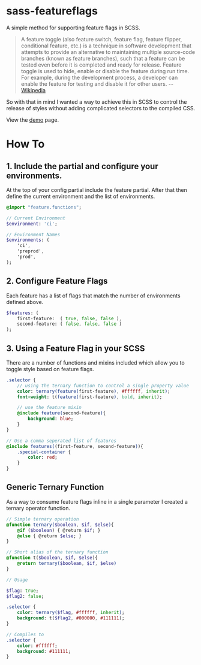 # sass-featureflags
A simple method for supporting feature flags in SCSS.

> A feature toggle (also feature switch, feature flag, feature flipper, conditional feature, etc.) is a technique in software development that attempts to provide an alternative to maintaining multiple source-code branches (known as feature branches), such that a feature can be tested even before it is completed and ready for release. Feature toggle is used to hide, enable or disable the feature during run time. For example, during the development process, a developer can enable the feature for testing and disable it for other users.
-- [Wikipedia](https://en.wikipedia.org/wiki/Feature_toggle)

So with that in mind I wanted a way to achieve this in SCSS to control the release of styles without adding complicated selectors to the compiled CSS.

View the [demo](https://jmckennay.github.io/scss-featureflags/) page.

# How To

## 1. Include the partial and configure your environments.
At the top of your config partial include the feature partial. After that then define the current environment and the list of environments.
``` SASS
@import "feature.functions";

// Current Environment
$environment: 'ci';

// Environment Names
$environments: (
    'ci',
    'preprod',
    'prod',
);
```

## 2. Configure Feature Flags
Each feature has a list of flags that match the number of environments defined above.
``` SASS
$features: (
    first-feature:  ( true, false, false ),
    second-feature: ( false, false, false )
);
```

## 3. Using a Feature Flag in your SCSS
There are a number of functions and mixins included which allow you to toggle style based on feature flags.
``` SASS
.selector {
    // using the ternary function to control a single property value  
    color: ternary(feature(first-feature), #ffffff, inherit);
    font-weight: t(feature(first-feature), bold, inherit);

    // use the feature mixin
    @include feature(second-feature){
        background: blue;
    }
}

// Use a comma seperated list of features
@include features((first-feature, second-feature)){
    .special-container {
        color: red;
    }
}
```

## Generic Ternary Function
As a way to consume feature flags inline in a single parameter I created a ternary operator function.
``` SASS
// Simple ternary operation
@function ternary($boolean, $if, $else){
    @if ($boolean) { @return $if; } 
    @else { @return $else; }
}

// Short alias of the ternary function
@function t($boolean, $if, $else){
    @return ternary($boolean, $if, $else)
}

// Usage

$flag: true;
$flag2: false;

.selector {
    color: ternary($flag, #ffffff, inherit);
    background: t($flag2, #000000, #111111);
}

// Compiles to
.selector {
    color: #ffffff;
    background: #111111;
}
```